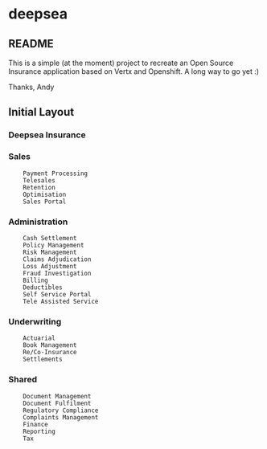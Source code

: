 # deepsea
## README

This is a simple (at the moment) project to recreate an Open Source Insurance application based on Vertx and Openshift. A long way to go yet :)

Thanks, Andy

## Initial Layout
### Deepsea Insurance
###	Sales
		Payment Processing
		Telesales
		Retention
		Optimisation
		Sales Portal
###	Administration
		Cash Settlement
		Policy Management
		Risk Management
		Claims Adjudication
		Loss Adjustment
		Fraud Investigation
		Billing
		Deductibles
		Self Service Portal
		Tele Assisted Service
###	Underwriting
		Actuarial
		Book Management
		Re/Co-Insurance
		Settlements
###	Shared 
		Document Management
		Document Fulfilment
		Regulatory Compliance
		Complaints Management
		Finance
		Reporting
		Tax
